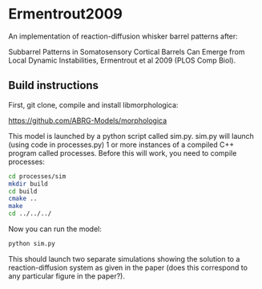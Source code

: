 # Ermentrout2009
An implementation of reaction-diffusion whisker barrel patterns after:

Subbarrel Patterns in Somatosensory Cortical Barrels Can Emerge from
Local Dynamic Instabilities, Ermentrout et al 2009 (PLOS Comp Biol).

## Build instructions

First, git clone, compile and install libmorphologica:

https://github.com/ABRG-Models/morphologica

This model is launched by a python script called sim.py. sim.py will
launch (using code in processes.py) 1 or more instances of a compiled
C++ program called processes. Before this will work, you need to
compile processes:

```sh
cd processes/sim
mkdir build
cd build
cmake ..
make
cd ../../../
```

Now you can run the model:

```sh
python sim.py
```

This should launch two separate simulations showing the solution to a
reaction-diffusion system as given in the paper (does this correspond
to any particular figure in the paper?).
